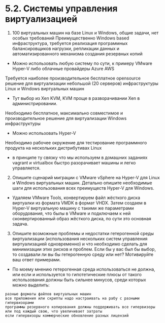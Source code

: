 # 5.2. Системы управления виртуализацией

1. 100 виртуальных машин на базе Linux и Windows, общие задачи, нет особых требований Преимущественно Windows based инфраструктура, требуется реализация программных балансировщиков нагрузки, репликации данных и автоматизированного механизма создания резервных копий
* Можно использовать любую систему по сути, к примеру VMware Hyper-V либо облачные провайдеры Azure AWS

Требуется наиболее производительное бесплатное opensource решение для виртуализации небольшой (20 серверов) инфраструктуры Linux и Windows виртуальных машин
* Тут выбор из Xen KVM, KVM проще в разворачивании Xen в администрировании.

Необходимо бесплатное, максимально совместимое и производительное решение для виртуализации Windows инфраструктуры 
* Можно использовать Hyper-V

Необходимо рабочее окружение для тестирование программного продукта на нескольких дистрибутивах Linux
* в принципе ту связку что мы используем в домашних заданиях vagrant и virtualbox быстро разорачивает машины и легко управляется.

2. Опишите сценарий миграции с VMware vSphere на Hyper-V для Linux и Windows виртуальных машин. Детально опишите необходимые шаги для использования всех преимуществ Hyper-V для Windows.

* Удаляем VMware Tools, конвертируем файл жёсткого диска виртуалки из формата VMDK в формат VHDX. Затем создаем в Hyper-V виртуальную машину с такими же параметрами оборудования, что былы в VMware и подключаем к ней сконвертированный образ жёсткого диска, по сути это основная задача.

3. Опишите возможные проблемы и недостатки гетерогенной среды виртуализации (использования нескольких систем управления виртуализацией одновременно) и что необходимо сделать для минимизации этих рисков и проблем. Если бы у вас был бы выбор, то создавали ли вы бы гетерогенную среду или нет? Мотивируйте ваш ответ примерами.

* По моему мнению гетерогенная среда использоваться не должна, или если и используется то гипотетические плюсы от такого использования должны быть сильнее минусов, среди которых можно выделить:
```
разные форматы файлов виртуальных машин
все приложения или скрипты надо настраивать на рабу с разными гипервизорами
программы резервного копирования должны поддерживать все гипервизоры или под каждый свою, что увеличивает затраты
если гипервизоры коммерческие обновление разных лицензий
```

